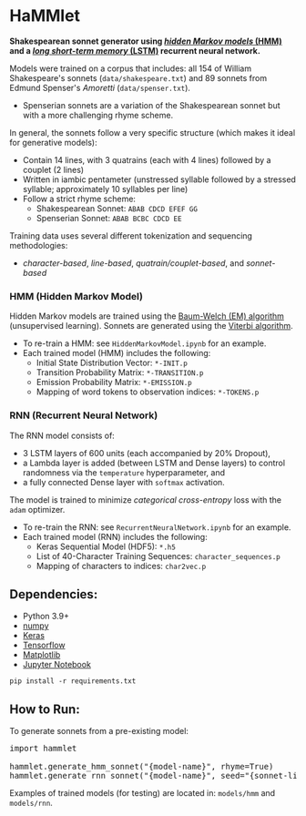 # HaMMlet

**Shakespearean sonnet generator using [*hidden Markov models* (HMM)](https://en.wikipedia.org/wiki/Hidden_Markov_model)
and a [*long short-term memory* (LSTM)](https://en.wikipedia.org/wiki/Long_short-term_memory) recurrent neural network.**

Models were trained on a corpus that includes: all 154 of William Shakespeare's sonnets (`data/shakespeare.txt`)
and 89 sonnets from Edmund Spenser's *Amoretti* (`data/spenser.txt`).

  - Spenserian sonnets are a variation of the Shakespearean sonnet but with a more
    challenging rhyme scheme. 

In general, the sonnets follow a very specific structure 
(which makes it ideal for generative models):
  
  - Contain 14 lines, with 3 quatrains (each with 4 lines) followed
    by a couplet (2 lines)
  - Written in iambic pentameter (unstressed syllable followed by a stressed syllable;
    approximately 10 syllables per line)
  - Follow a strict rhyme scheme:
    - Shakespearean Sonnet: `ABAB CDCD EFEF GG`
    - Spenserian Sonnet: `ABAB BCBC CDCD EE`

Training data uses several different tokenization and sequencing methodologies:

- *character-based*, *line-based*, *quatrain/couplet-based*, and *sonnet-based*

### HMM (Hidden Markov Model)

Hidden Markov models are trained using the
[Baum-Welch (EM) algorithm](https://en.wikipedia.org/wiki/Baum–Welch_algorithm)
(unsupervised learning). Sonnets are generated using the
[Viterbi algorithm](https://en.wikipedia.org/wiki/Viterbi_algorithm).

- To re-train a HMM: see `HiddenMarkovModel.ipynb` for an example.
- Each trained model (HMM) includes the following:
	- Initial State Distribution Vector: `*-INIT.p`
	- Transition Probability Matrix: `*-TRANSITION.p`
	- Emission Probability Matrix: `*-EMISSION.p`
	- Mapping of word tokens to observation indices: `*-TOKENS.p`


### RNN (Recurrent Neural Network)
  
The RNN model consists of: 

- 3 LSTM layers of 600 units (each accompanied by 20% Dropout), 
- a Lambda layer is added (between LSTM and Dense layers) to control randomness via the `temperature` hyperparameter, and
- a fully connected Dense layer with `softmax` activation.

The model is trained to minimize *categorical cross-entropy* loss with
the `adam` optimizer. 

- To re-train the RNN: see `RecurrentNeuralNetwork.ipynb` for an example.
- Each trained model (RNN) includes the following:
  - Keras Sequential Model (HDF5): `*.h5`
  - List of 40-Character Training Sequences: `character_sequences.p`
  - Mapping of characters to indices: `char2vec.p`


## Dependencies:
- Python 3.9+
- [numpy](https://numpy.org/install/)
- [Keras](https://keras.io/getting_started/)
- [Tensorflow](https://www.tensorflow.org/install/pip)
- [Matplotlib](https://matplotlib.org/stable/users/getting_started/)
- [Jupyter Notebook](https://jupyter.org/install)

`pip install -r requirements.txt`

## How to Run:

To generate sonnets from a pre-existing model:

<pre>
import hammlet

hammlet.generate_hmm_sonnet("{model-name}", rhyme=True)
hammlet.generate_rnn_sonnet("{model-name}", seed="{sonnet-line}", temperature={float})
</pre>

Examples of trained models (for testing) are located in: `models/hmm` and `models/rnn`.
